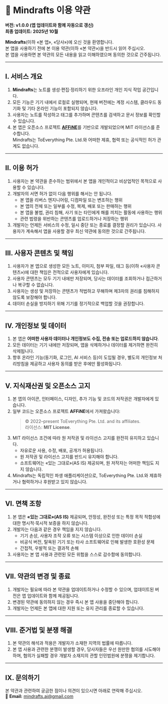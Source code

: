 # 📝 Mindrafts 이용 약관

**버전: v1.0.0 (앱 업데이트와 함께 자동으로 갱신)**  
**최종 업데이트: 2025년 10월**

**Mindrafts**(이하 «본 앱», «당사»)에 오신 것을 환영합니다.  
본 앱을 사용하기 전에 본 이용 약관(이하 «본 약관»)을 반드시 읽어 주십시오.  
본 앱을 사용하면 본 약관의 모든 내용을 읽고 이해하였으며 동의한 것으로 간주됩니다.

---

## I. 서비스 개요

1. **Mindrafts**는 노트를 생성·편집·정리하기 위한 오프라인 개인 지식 작업 공간입니다.
2. 모든 기능은 기기 내에서 로컬로 실행되며, 현재 버전에는 계정 시스템, 클라우드 동기화 및 기타 온라인 기능이 포함되지 않습니다.
3. 사용자는 노트를 작성하고 태그를 추가하며 콘텐츠를 검색하고 문서 정보를 확인할 수 있습니다.
4. 본 앱은 오픈소스 프로젝트 [**AFFiNE**](https://github.com/toeverything/AFFiNE)를 기반으로 개발되었으며 MIT 라이선스를 준수합니다.  
   Mindrafts는 ToEverything Pte. Ltd.와 어떠한 제휴, 협력 또는 공식적인 허가 관계도 없습니다.

---

## II. 이용 허가

1. 사용자는 본 약관을 준수하는 범위에서 본 앱을 개인적이고 비상업적인 목적으로 사용할 수 있습니다.
2. 개발자의 서면 허가 없이 다음 행위를 해서는 안 됩니다.
   - 본 앱을 리버스 엔지니어링, 디컴파일 또는 변조하는 행위
   - 본 앱의 전체 또는 일부를 수정, 복제, 배포 또는 판매하는 행위
   - 본 앱을 불법, 권리 침해, 사기 또는 타인에게 해를 끼치는 활동에 사용하는 행위
   - 관련 법령을 위반하는 콘텐츠를 업로드하거나 저장하는 행위
3. 개발자는 언제든 서비스의 수정, 일시 중단 또는 종료를 결정할 권리가 있습니다. 사용자가 계속해서 앱을 사용할 경우 최신 약관에 동의한 것으로 간주됩니다.

---

## III. 사용자 콘텐츠 및 책임

1. 사용자가 본 앱으로 생성한 모든 노트, 이미지, 첨부 파일, 태그 등(이하 «사용자 콘텐츠»)에 대한 책임은 전적으로 사용자에게 있습니다.
2. 사용자 콘텐츠는 모두 기기 내에만 저장되며, 당사는 데이터를 조회하거나 접근하거나 복구할 수 없습니다.
3. 사용자는 생성 및 저장하는 콘텐츠가 적법하고 무해하며 제3자의 권리를 침해하지 않도록 보장해야 합니다.
4. 데이터 손실을 방지하기 위해 기기를 정기적으로 백업할 것을 권장합니다.

---

## IV. 개인정보 및 데이터

1. 본 앱은 **어떠한 사용자 데이터나 개인정보도 수집, 전송 또는 업로드하지 않습니다**.
2. 모든 데이터는 기기 내에만 저장되며, 앱을 삭제하거나 데이터를 제거하면 완전히 삭제됩니다.
3. 향후 온라인 기능(동기화, 로그인, AI 서비스 등)이 도입될 경우, 별도의 개인정보 처리방침을 제공하고 사용자 동의를 받은 후에만 활성화됩니다.

---

## V. 지식재산권 및 오픈소스 고지

1. 본 앱의 아이콘, 인터페이스, 디자인, 추가 기능 및 코드의 저작권은 개발자에게 있습니다.
2. 일부 코드는 오픈소스 프로젝트 **AFFiNE**에서 가져왔습니다:
   > © 2022–present ToEverything Pte. Ltd. and its affiliates.  
   > 라이선스: **MIT License**.
3. MIT 라이선스 조건에 따라 원 저작권 및 라이선스 고지를 완전히 유지하고 있습니다.
   - 자유로운 사용, 수정, 배포, 공개가 허용됩니다.
   - 원 저작권 및 라이선스 고지를 반드시 유지해야 합니다.
   - 소프트웨어는 «있는 그대로»(AS IS) 제공되며, 원 저작자는 어떠한 책임도 지지 않습니다.
4. Mindrafts는 독립적인 파생 애플리케이션으로, ToEverything Pte. Ltd.와 제휴하거나 협력하거나 후원받고 있지 않습니다.

---

## VI. 면책 조항

1. 본 앱은 **«있는 그대로»(AS IS)** 제공되며, 안정성, 완전성 또는 특정 목적 적합성에 대한 명시적·묵시적 보증을 하지 않습니다.
2. 개발자는 다음과 같은 경우 책임을 지지 않습니다.
   - 기기 손상, 사용자 조작 오류 또는 시스템 이상으로 인한 데이터 손실
   - 비공식 버전, 탈옥된 기기 또는 타사 소프트웨어로 인해 발생한 호환성 문제
   - 간접적, 우발적 또는 결과적 손해
3. 사용자는 본 앱 사용과 관련된 모든 위험을 스스로 감수함에 동의합니다.

---

## VII. 약관의 변경 및 종료

1. 개발자는 필요에 따라 본 약관을 업데이트하거나 수정할 수 있으며, 업데이트된 버전은 앱 업데이트와 함께 제공됩니다.
2. 변경된 약관에 동의하지 않는 경우 즉시 본 앱 사용을 중단해야 합니다.
3. 개발자는 언제든 본 앱에 대한 지원 또는 유지 관리를 종료할 수 있습니다.

---

## VIII. 준거법 및 분쟁 해결

1. 본 약관의 해석과 적용은 개발자가 소재한 지역의 법률에 따릅니다.
2. 본 앱 사용과 관련한 분쟁이 발생할 경우, 당사자들은 우선 원만한 협의를 시도해야 하며, 협의가 실패할 경우 개발자 소재지의 관할 인민법원에 분쟁을 제기합니다.

---

## IX. 문의하기

본 약관과 관련하여 궁금한 점이나 의견이 있으시면 아래로 연락해 주십시오.  
📧 **Email:** mindrafts.ai@gmail.com
